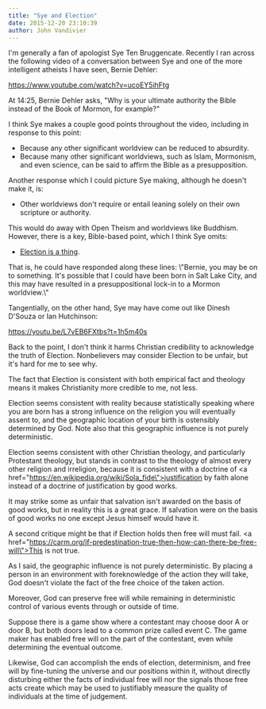 ```yaml
---
title: "Sye and Election"
date: 2015-12-20 23:10:39
author: John Vandivier
---
```




I'm generally a fan of apologist Sye Ten Bruggencate. Recently I ran across the following video of a conversation between Sye and one of the more intelligent atheists I have seen, Bernie Dehler:

https://www.youtube.com/watch?v=ucoEY5ihFtg

At 14:25, Bernie Dehler asks, \"Why is your ultimate authority the Bible instead of the Book of Mormon, for example?\"

I think Sye makes a couple good points throughout the video, including in response to this point:
<ul>
	<li>Because any other significant worldview can be reduced to absurdity.</li>
	<li>Because many other significant worldviews, such as Islam, Mormonism, and even science, can be said to affirm the Bible as a presupposition.</li>
</ul>
Another response which I could picture Sye making, although he doesn't make it, is:
<ul>
	<li>Other worldviews don't require or entail leaning solely on their own scripture or authority.</li>
</ul>
This would do away with Open Theism and worldviews like Buddhism. However, there is a key, Bible-based point, which I think Sye omits:
<ul>
	<li><a href=\"https://en.wikipedia.org/wiki/Doctrine_of_Election\">Election is a thing</a>.</li>
</ul>
That is, he could have responded along these lines: \"Bernie, you may be on to something. It's possible that I could have been born in Salt Lake City, and this may have resulted in a presuppositional lock-in to a Mormon worldview.\"

Tangentially, on the other hand, Sye may have come out like Dinesh D'Souza or Ian Hutchinson:

https://youtu.be/L7vEB6FXtbs?t=1h5m40s

Back to the point, I don't think it harms Christian credibility to acknowledge the truth of Election. Nonbelievers may consider Election to be unfair, but it's hard for me to see why.

The fact that Election is consistent with both empirical fact and theology means it makes Christianity more credible to me, not less.

Election seems consistent with reality because statistically speaking where you are born has a strong influence on the religion you will eventually assent to, and the geographic location of your birth is ostensibly determined by God. Note also that this geographic influence is not purely deterministic.

Election seems consistent with other Christian theology, and particularly Protestant theology, but stands in contrast to the theology of almost every other religion and irreligion, because it is consistent with a doctrine of <a href=\"https://en.wikipedia.org/wiki/Sola_fide\">justification by faith alone</a> instead of a doctrine of justification by good works.

It may strike some as unfair that salvation isn't awarded on the basis of good works, but in reality this is a great grace. If salvation were on the basis of good works no one except Jesus himself would have it.

A second critique might be that if Election holds then free will must fail. <a href=\"https://carm.org/if-predestination-true-then-how-can-there-be-free-will\">This is not true</a>.

As I said, the geographic influence is not purely deterministic. By placing a person in an environment with foreknowledge of the action they will take, God doesn't violate the fact of the free choice of the taken action.

Moreover, God can preserve free will while remaining in deterministic control of various events through or outside of time.

Suppose there is a game show where a contestant may choose door A or door B, but both doors lead to a common prize called event C. The game maker has enabled free will on the part of the contestant, even while determining the eventual outcome.

Likewise, God can accomplish the ends of election, determinism, and free will by fine-tuning the universe and our positions within it, without directly disturbing either the facts of individual free will nor the signals those free acts create which may be used to justifiably measure the quality of individuals at the time of judgement.